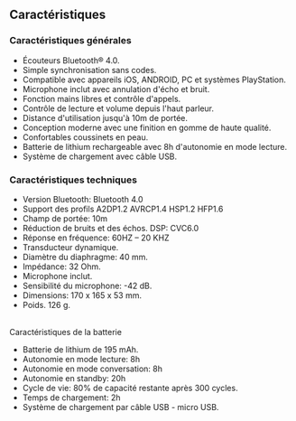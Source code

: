 ## Caractéristiques


### Caractéristiques générales

- Écouteurs Bluetooth® 4.0.
- Simple synchronisation sans codes.
- Compatible avec appareils iOS, ANDROID, PC et systèmes PlayStation.
- Microphone inclut avec annulation d'écho et bruit.
- Fonction mains libres et contrôle d'appels.
- Contrôle de lecture et volume depuis l'haut parleur.
- Distance d'utilisation jusqu'à 10m de portée.
- Conception moderne avec une finition en gomme de haute qualité.
- Confortables coussinets en peau.
- Batterie de lithium rechargeable avec 8h d'autonomie en mode lecture.
- Système de chargement avec câble USB.


### Caractéristiques techniques

- Version Bluetooth: Bluetooth 4.0
- Support des profils A2DP1.2 AVRCP1.4 HSP1.2 HFP1.6
- Champ de portée: 10m
- Réduction de bruits et des échos. DSP: CVC6.0
- Réponse en fréquence: 60HZ – 20 KHZ
- Transducteur dynamique.
- Diamètre du diaphragme: 40 mm.
- Impédance: 32 Ohm.
- Microphone inclut.
- Sensibilité du microphone: -42 dB.
- Dimensions: 170 x 165 x 53 mm.
- Poids. 126 g.

<br/>
Caractéristiques de la batterie<br/>

- Batterie de lithium de 195 mAh.
- Autonomie en mode lecture: 8h
- Autonomie en mode conversation: 8h
- Autonomie en standby: 20h
- Cycle de vie: 80% de capacité restante après 300 cycles.
- Temps de chargement: 2h
- Système de chargement par câble USB - micro USB.
